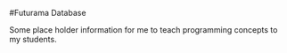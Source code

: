 #Futurama Database

Some place holder information for me to teach programming concepts to my students.